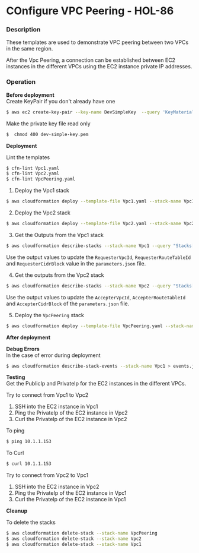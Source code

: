 # COnfigure VPC Peering - HOL-86

### Description

These templates are used to demonstrate VPC peering between two VPCs in the same region.

After the Vpc Peering, a connection can be established between EC2 instances in the different VPCs using the EC2 instance private IP addresses.

### Operation

**Before deployment**  
Create KeyPair if you don't already have one

```bash
$ aws ec2 create-key-pair --key-name DevSimpleKey  --query 'KeyMaterial' --output text > dev-simple-key.pem
```

Make the private key file read only

```bash
$  chmod 400 dev-simple-key.pem
```

**Deployment**

Lint the templates

```bash
$ cfn-lint Vpc1.yaml
$ cfn-lint Vpc2.yaml
$ cfn-lint VpcPeering.yaml
```

1. Deploy the Vpc1 stack

```bash
$ aws cloudformation deploy --template-file Vpc1.yaml --stack-name Vpc1
```

2. Deploy the Vpc2 stack

```bash
$ aws cloudformation deploy --template-file Vpc2.yaml --stack-name Vpc2
```

3. Get the Outputs from the Vpc1 stack

```bash
$ aws cloudformation describe-stacks --stack-name Vpc1 --query "Stacks[0].Outputs" --no-cli-pager
```

Use the output values to update the `RequesterVpcId`, `RequesterRouteTableId` and `RequesterCidrBlock` value in the `parameters.json` file.

4. Get the outputs from the Vpc2 stack

```bash
$ aws cloudformation describe-stacks --stack-name Vpc2 --query "Stacks[0].Outputs"  --no-cli-pager
```

Use the output values to update the `AccepterVpcId`, `AccepterRouteTableId` and `AccepterCidrBlock` of the `parameters.json` file.

5. Deploy the `VpcPeering` stack

```bash
$ aws cloudformation deploy --template-file VpcPeering.yaml --stack-name VpcPeering  --parameter-overrides file://parameters.json
```

**After deployment**

**Debug Errors**  
In the case of error during deployment

```bash
$ aws cloudformation describe-stack-events --stack-name Vpc1 > events.json
```

**Testing**  
Get the PublicIp and PrivateIp for the EC2 instances in the different VPCs.

Try to connect from Vpc1 to Vpc2

1. SSH into the EC2 instance in Vpc1
2. Ping the PrivateIp of the EC2 instance in Vpc2
3. Curl the PrivateIp of the EC2 instance in Vpc2

To ping

```bash
$ ping 10.1.1.153
```

To Curl

```bash
$ curl 10.1.1.153
```

Try to connect from Vpc2 to Vpc1

1. SSH into the EC2 instance in Vpc2
2. Ping the PrivateIp of the EC2 instance in Vpc1
3. Curl the PrivateIp of the EC2 instance in Vpc1

**Cleanup**

To delete the stacks

```bash
$ aws cloudformation delete-stack --stack-name VpcPeering
$ aws cloudformation delete-stack --stack-name Vpc2
$ aws cloudformation delete-stack --stack-name Vpc1
```
